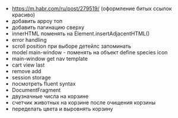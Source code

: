 - https://m.habr.com/ru/post/279519/ (оформление битых ссылок красиво)
- добавить арроу топ
- добавить пагинацию сверху
- innerHTML поменять на Element.insertAdjacentHTML()
- error handling
- scroll position при выборе детейлс запоминать
- model main-window - поменять на объект define species icon
- main-window get nav template 
- cart view last
- remove add
- session storage
- посмотреть fluent syntax
- DocumentFragment 
- двузначные числа на корзине
- счетчик животных на корзине после очищения корзины
- переделать цвета и выровнять корзину
<!-- petzone pet4homes -->


<!-- <a href="https://www.freepik.com/free-photos-vectors/banner">Banner vector created by freepik - www.freepik.com</a>

https://www.freepik.com/free-photos-vectors/petshop -->